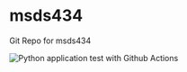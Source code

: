 # msds434
Git Repo for msds434

![Python application test with Github Actions](https://github.com/ttocsnamfuak/msds434/workflows/Python%20application%20test%20with%20Github%20Actions/badge.svg)
